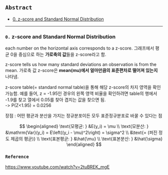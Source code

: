 ## `Abstract`
- [0. z-score and Standard Normal Distribution](#0-z-score-and-standard-normal-distribution)



---

### `0.` z-score and Standard Normal Distribution

each number on the horizontal axis corresponds to a z-score.
그래프에서 평균 0을 중심으로 하는 **가로축의 값**들을 z-score라고 함.

z-score tells us how many standard deviations an observation is from the mean.
가로축 값 z-score은 **mean(mu)에서 얼마만큼의 표준편차로 떨어져 있는지** 나타냄.

z-score table(= standard normal table)을 통해 해당 z-score의 차지 영역을 확인 가능함.
예를 들어, z = -1.95인 경우의 왼쪽 영역 비율을 확인하려면 table의 행에서 -1.9를 찾고 열에서 0.05를 찾아 겹치는 값을 찾으면 됨. <br> -> P(Z<1.95) = 0.0256

장점 : 어떤 평균과 분산을 가지는 정규분포이든 모두 표준정규분포로 바꿀 수 있다는 점

$$
\begin{aligned}
\text{모평균: } &E(y_i) = \mu \\
\text{모분산: } &\mathrm{Var}(y_i) = E\left((y_i - \mu)^2\right) = \sigma^2 \\
&\text{= (퍼진 정도 제곱의 평균)} \\
\text{표본평균: } &\hat{\mu} \\
\text{표본분산: } &\hat{\sigma}
\end{aligned}
$$

### `Reference`
https://www.youtube.com/watch?v=2tuBREK_mgE
